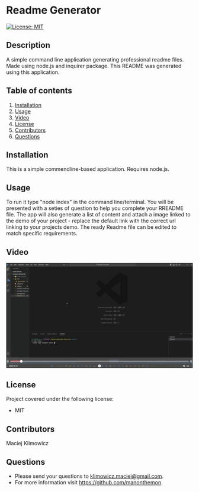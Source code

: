 # Readme Generator

  [![License: MIT](https://img.shields.io/badge/License-MIT-yellow.svg)](https://opensource.org/licenses/MIT)<br>

  ## Description 
  A simple command line application generating professional readme files. Made using node.js and inquirer package.
  This README was generated using this application.

  ## Table of contents
1. [Installation](#installation)
2. [Usage](#usage)
3. [Video](#video)
4. [License](#license)
5. [Contributors](#contributors)
6. [Questions](#questions)

  ## Installation
This is a simple commendline-based application. Requires node.js.

## Usage
 To run it type "node index" in the command line/terminal. You will be presented with a seties of question to help you complete your RREADME file. The app will also generate a list of content and attach a image linked to the demo of your project - replace the default link with the correct url linking to your projects demo. The ready Readme file can be edited to match specific requirements.

 ## Video

 [![Demo video](/utils/video.jpg)](https://drive.google.com/file/d/1fyYXS_mYDH-uuKIdzqFcju3wz-EtL5FE/view)

 ## License
 Project covered under the following license: 
 - MIT<br>
  
 ## Contributors
 Maciej Klimowicz
  
 ## Questions
   - Please send your questions to klimowicz.maciej@gmail.com.
   - For more information visit https://github.com/manonthemon. 